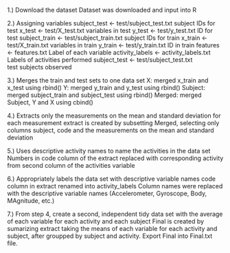 1.) Download the dataset
Dataset was downloaded and input into R


2.) Assigning variables
subject_test <- test/subject_test.txt 
  subject IDs for test
x_test <- test/X_test.txt 
  variables in test 
y_test <- test/y_test.txt 
  ID for test
subject_train <- test/subject_train.txt 
  subject IDs for train
x_train <- test/X_train.txt 
  variables in train
y_train <- test/y_train.txt 
  ID in train
features <- features.txt 
  Label of each variable
activity_labels <- activity_labels.txt 
  Labels of activities performed
subject_test <- test/subject_test.txt  
  test subjects observed


3.) Merges the train and test sets to one data set
X: merged x_train and x_test using rbind()
Y: merged y_train and y_test using rbind()
Subject: merged subject_train and subject_test using rbind()
Merged: merged Subject, Y and X using cbind()


4.) Extracts only the measurements on the mean and standard deviation for each measurement
extract is created by subsetting Merged, selecting only columns subject, code and the measurements on the mean and standard deviation


5.) Uses descriptive activity names to name the activities in the data set
Numbers in code column of the extract replaced with corresponding activity from second column of the activities variable


6.) Appropriately labels the data set with descriptive variable names
code column in extract renamed into activity_labels
Column names were replaced with the descriptive variable names (Accelerometer, Gyroscope, Body, MAgnitude, etc.) 

7.) From step 4, create a second, independent tidy data set with the average of each variable for each activity and each subject
Final is created by sumarizing extract taking the means of each variable for each activity and subject, after groupped by subject and activity.
Export Final into Final.txt file.
